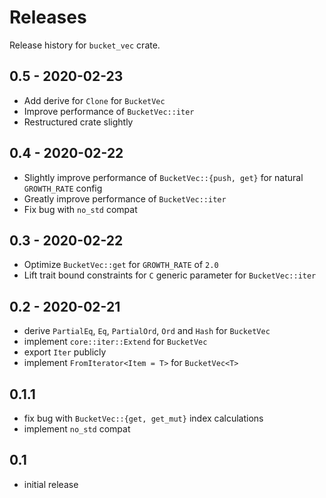 # Releases

Release history for `bucket_vec` crate.

## 0.5 - 2020-02-23

- Add derive for `Clone` for `BucketVec`
- Improve performance of `BucketVec::iter`
- Restructured crate slightly

## 0.4 - 2020-02-22

- Slightly improve performance of `BucketVec::{push, get}` for natural `GROWTH_RATE` config
- Greatly improve performance of `BucketVec::iter`
- Fix bug with `no_std` compat

## 0.3 - 2020-02-22

- Optimize `BucketVec::get` for `GROWTH_RATE` of `2.0`
- Lift trait bound constraints for `C` generic parameter for `BucketVec::iter`

## 0.2 - 2020-02-21

- derive `PartialEq`, `Eq`, `PartialOrd`, `Ord` and `Hash` for `BucketVec`
- implement `core::iter::Extend` for `BucketVec`
- export `Iter` publicly
- implement `FromIterator<Item = T>` for `BucketVec<T>`

## 0.1.1

- fix bug with `BucketVec::{get, get_mut}` index calculations
- implement `no_std` compat

## 0.1

- initial release
